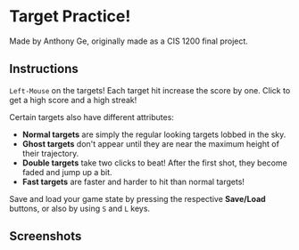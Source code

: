 # Target Practice!
Made by Anthony Ge, originally made as a CIS 1200 final project.

## Instructions
`Left-Mouse` on the targets! Each target hit increase the score by one.
Click to get a high score and a high streak!

Certain targets also have different attributes:
* **Normal targets** are simply the regular looking targets lobbed in the sky.
* **Ghost targets** don't appear until they are near the maximum height of their trajectory.
* **Double targets** take two clicks to beat! After the first shot, they become faded and jump up a bit.
* **Fast targets** are faster and harder to hit than normal targets!

Save and load your game state by pressing the respective **Save/Load** buttons,
or also by using `S` and `L` keys.

## Screenshots


